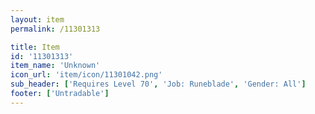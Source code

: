 ```yaml
---
layout: item
permalink: /11301313

title: Item
id: '11301313'
item_name: 'Unknown'
icon_url: 'item/icon/11301042.png'
sub_header: ['Requires Level 70', 'Job: Runeblade', 'Gender: All']
footer: ['Untradable']
---
```

